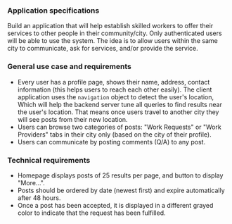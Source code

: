 ### Application specifications 
Build an application that will help establish skilled workers to offer their services to other people in their community/city. Only authenticated users will be able to use the system. The idea is to allow users within the same city to communicate, ask for services, and/or provide the service.
### General use case and requirements
* Every user has a profile page, shows their name, address, contact information (this helps users to reach each other easily). The client application uses the `navigation` object to detect the user's location, Which will help the backend server tune all queries to find results near the user's location. That means once users travel to another city they will see posts from their new location.
* Users can browse two categories of posts: "Work Requests" or "Work Providers" tabs in their city only (based on the city of their profile). 
* Users can communicate by posting comments (Q/A)  to any post.
### Technical requirements
* Homepage displays posts of 25 results per page, and button to display "More...".
* Posts should be ordered by date (newest first) and expire automatically after 48 hours.
* Once a post has been accepted, it is displayed in a different grayed color to indicate that the request has been fulfilled.

